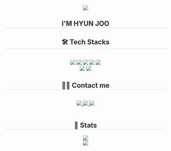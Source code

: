 <div align= "center">
    <img src="https://capsule-render.vercel.app/api?type=waving&color=bababa&height=240&text=&animation=&fontColor=ffffff&fontSize=60" />
    </div>
    <div align= "center"> 
    <h2 style="border-bottom: 1px solid #d8dee4; color: #282d33;"> I'M HYUN JOO </h2>  
    <div style="font-weight: 700; font-size: 15px; text-align: center; color: #282d33;">  </div> 
    </div>
    <div align= "center">
      <h2 style="border-bottom: 1px solid #d8dee4; color: #282d33;"> 🛠️ Tech Stacks </h2>
      <br> 
      <div style="margin: 0 auto; text-align: center;" align= "center">
      <img src="https://img.shields.io/badge/Python-3776AB?style=flat-square&logo=Python&logoColor=white">
      <img src="https://img.shields.io/badge/C-A8B9CC?style=flat-square&logo=C&logoColor=white">
      <img src="https://img.shields.io/badge/C++-00599C?style=flat-square&logo=C%2B%2B&logoColor=white">
      <img src="https://img.shields.io/badge/Django-092E20?style=flat-square&logo=Django&logoColor=white">
      <img src="https://img.shields.io/badge/Javascript-F7DF1E?style=flat-square&logo=Javascript&logoColor=white">
      <br/><img src="https://img.shields.io/badge/Github-181717?style=flat-square&logo=Github&logoColor=white">
      <img src="https://img.shields.io/badge/Git-F05032?style=flat-square&logo=Git&logoColor=white">
      </div>
    </div>
    <div align= "center">
    <h2 style="border-bottom: 1px solid #d8dee4; color: #282d33;"> 🧑‍💻 Contact me </h2> <br> 
    <div align= "center"> <a href=https://www.instagram.com/hj0o.o0/> <img src="https://img.shields.io/badge/Instagram-E4405F?style=flat-square&logo=Instagram&logoColor=white&link=https://www.instagram.com/hj0o.o0/"> </a>
         <a href=https://enshrined-reading-d4f.notion.site/I-M-HYUN-JOO-128b26fee3d9805486c4eca84101053c> <img src="https://img.shields.io/badge/Notion-000000?style=flat-square&logo=Notion&logoColor=white&link=https://enshrined-reading-d4f.notion.site/I-M-HYUN-JOO-128b26fee3d9805486c4eca84101053c"> </a>
         <a href=mailto:ihjkong@naver.com> <img src="https://img.shields.io/badge/Gmail-EA4335?style=flat-square&logo=Gmail&logoColor=white&link=mailto:ihjkong@naver.com"> </a>
          </div>  <br> 
    <div align= "center">  </div> 
    </div>
    <div align= "center"> 
    <h2 style="border-bottom: 1px solid #d8dee4; color: #282d33;"> 🏅 Stats </h2> <div align= "center"> <img src="https://github-readme-stats.vercel.app/api/top-langs/?username=HJ0oo&layout=compact&bg_color=180,00000000,&title_color=000000&text_color=000000"
           /> </div> 
    </div>
    <div align= "center">
     <a href="https://github.com/devxb/gitanimals">
  <img src="https://render.gitanimals.org/farms/{HJ0oo}"/>
</a>
     </div> 
